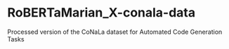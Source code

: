 # RoBERTaMarian_X-conala-data
Processed version of the CoNaLa dataset for Automated Code Generation Tasks
